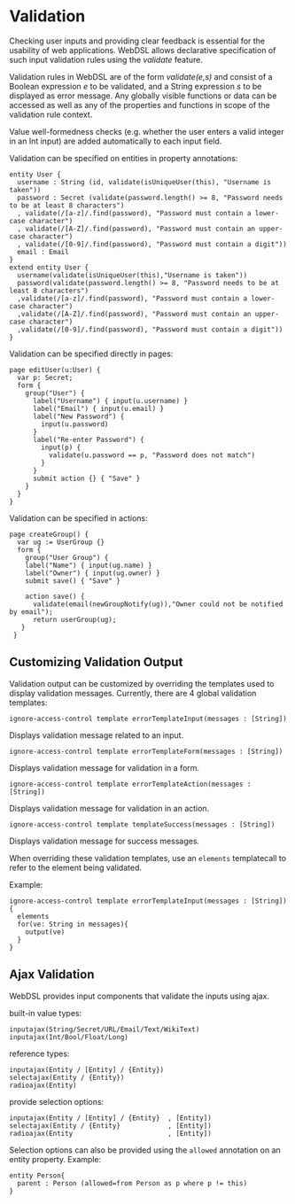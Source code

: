 # Validation

Checking user inputs and providing clear feedback is essential for the usability of web applications. WebDSL allows declarative specification of such input validation rules using the *validate* feature.

Validation rules in WebDSL are of the form *validate(e,s)* and consist of a Boolean expression *e* to be validated, and a String expression *s* to be displayed as error message. Any globally visible functions or data can be accessed as well as any of the properties and functions in scope of the validation rule context. 

Value well-formedness checks (e.g. whether the user enters a valid integer in an Int input) are added automatically to each input field.

Validation can be specified on entities in property annotations:

    entity User { 
      username : String (id, validate(isUniqueUser(this), "Username is taken")) 
      password : Secret (validate(password.length() >= 8, "Password needs to be at least 8 characters") 
      , validate(/[a-z]/.find(password), "Password must contain a lower-case character") 
      , validate(/[A-Z]/.find(password), "Password must contain an upper-case character") 
      , validate(/[0-9]/.find(password), "Password must contain a digit"))
      email : Email
    } 
    extend entity User { 
      username(validate(isUniqueUser(this),"Username is taken")) 
      password(validate(password.length() >= 8, "Password needs to be at least 8 characters") 
      ,validate(/[a-z]/.find(password), "Password must contain a lower-case character") 
      ,validate(/[A-Z]/.find(password), "Password must contain an upper-case character") 
      ,validate(/[0-9]/.find(password), "Password must contain a digit")) 
    } 

Validation can be specified directly in pages:

    page editUser(u:User) { 
      var p: Secret; 
      form { 
        group("User") { 
          label("Username") { input(u.username) } 
          label("Email") { input(u.email) } 
          label("New Password") { 
            input(u.password) 
          } 
          label("Re-enter Password") { 
            input(p) { 
              validate(u.password == p, "Password does not match") 
            } 
          } 
          submit action {} { "Save" }
        } 
      }
    } 

Validation can be specified in actions:

    page createGroup() { 
      var ug := UserGroup {} 
      form { 
        group("User Group") { 
        label("Name") { input(ug.name) } 
        label("Owner") { input(ug.owner) } 
        submit save() { "Save" }

        action save() { 
          validate(email(newGroupNotify(ug)),"Owner could not be notified by email"); 
          return userGroup(ug); 
       }
     } 

## Customizing Validation Output

Validation output can be customized by overriding the templates used to display validation messages. Currently, there are 4 global validation templates:

    ignore-access-control template errorTemplateInput(messages : [String])

Displays validation message related to an input.  

    ignore-access-control template errorTemplateForm(messages : [String])

Displays validation message for validation in a form.

    ignore-access-control template errorTemplateAction(messages : [String])

Displays validation message for validation in an action.

    ignore-access-control template templateSuccess(messages : [String])

Displays validation message for success messages.

When overriding these validation templates, use an `elements` templatecall to refer to the element being validated.

Example:

    ignore-access-control template errorTemplateInput(messages : [String]){
      elements
      for(ve: String in messages){
        output(ve)
      }     
    }

## Ajax Validation

WebDSL provides input components that validate the inputs using ajax.

built-in value types:

    inputajax(String/Secret/URL/Email/Text/WikiText)
    inputajax(Int/Bool/Float/Long)

reference types:

    inputajax(Entity / [Entity] / {Entity})
    selectajax(Entity / {Entity})
    radioajax(Entity)

provide selection options:

    inputajax(Entity / [Entity] / {Entity}  , [Entity])
    selectajax(Entity / {Entity}            , [Entity])
    radioajax(Entity                        , [Entity])

Selection options can also be provided using the `allowed` annotation on an entity property.
Example:

    entity Person{
      parent : Person (allowed=from Person as p where p != this)
    } 

